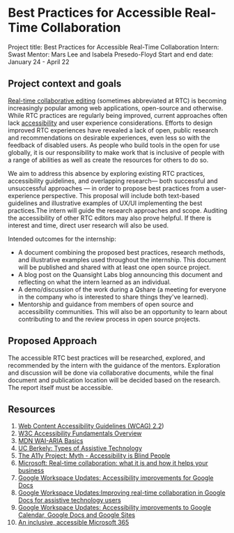 # Best Practices for Accessible Real-Time Collaboration

Project title: Best Practices for Accessible Real-Time Collaboration 
Intern: Swast
Mentor:  Mars Lee and Isabela Presedo-Floyd
Start and end date: January 24 - April 22

## Project context and goals

[Real-time collaborative editing](https://en.wikipedia.org/wiki/Collaborative_real-time_editor) 
(sometimes abbreviated at RTC) is becoming increasingly popular among web applications, 
open-source and otherwise. While RTC practices are regularly being improved, current approaches 
often lack [accessibility](https://en.wikipedia.org/wiki/Accessibility#Web_accessibility) and 
user experience considerations. Efforts to design improved RTC experiences have revealed a lack 
of open, public research and recommendations on desirable experiences, even less so with the 
feedback of disabled users. As people who build tools in the open for use globally, it is our 
responsibility to make work that is inclusive of people with a range of abilities as well as 
create the resources for others to do so.

We aim to address this absence by exploring existing RTC practices, accessibility guidelines, 
and overlapping research— both successful and unsuccessful approaches — in order to propose 
best practices from a user-experience perspective. This proposal will include both text-based 
guidelines and illustrative examples of UX/UI implementing the best practices.The intern will 
guide the research approaches and scope. Auditing the accessibility of other RTC editors may 
also prove helpful. If there is interest and time, direct user research will also be used. 

Intended outcomes for the internship:
- A document combining the proposed best practices, research methods, and illustrative 
examples used throughout the internship. This document will be published and shared with at 
least one open source project.
- A blog post on the Quansight Labs blog announcing this document and reflecting on what the 
intern learned as an individual.
- A demo/discussion of the work during a Qshare (a meeting for everyone in the company who is 
interested to share things they've learned).
- Mentorship and guidance from members of open source and accessibility communities. This will 
also be an opportunity to learn about contributing to and the review process in open source projects.

## Proposed Approach

The accessible RTC best practices will be researched, explored, and recommended by the 
intern with the guidance of the mentors. Exploration and discussion will be done via 
collaborative documents, while the final document and publication location will be decided 
based on the research. The report itself must be accessible.


## Resources
1. [Web Content Accessibility Guidelines (WCAG) 2.2](https://www.w3.org/TR/WCAG22/))
2. [W3C Accessibility Fundamentals Overview](https://www.w3.org/WAI/fundamentals)
3. [MDN WAI-ARIA Basics](https://developer.mozilla.org/en-US/docs/Learn/Accessibility/WAI-ARIA_basics)
4. [UC Berkely: Types of Assistive Technology](https://webaccess.berkeley.edu/resources/assistive-technology)
5. [The A11y Project: Myth - Accessibility is Blind People](https://www.a11yproject.com/posts/2013-01-11-myth-accessibility-is-blind-people/)
6. [Microsoft: Real-time collaboration: what it is and how it helps your business](https://www.microsoft.com/en-us/microsoft-365/business-insights-ideas/resources/real-time-collaboration-what-it-is-and-how-it-helps-your-business)
7. [Google Workspace Updates: Accessibility improvements for Google Docs ](https://workspaceupdates.googleblog.com/2020/03/accessibility-improvements-docs.html)
8. [Google Workspace Updates:Improving real-time collaboration in Google Docs for assistive technology users ](https://workspaceupdates.googleblog.com/2019/08/real-time-collab-accessibility.html)
9. [Google Workspace Updates: Accessibility improvements to Google Calendar, Google Docs and Google Sites ](https://workspaceupdates.googleblog.com/2011/09/accessibility-improvements-to-google.html)
10. [An inclusive, accessible Microsoft 365](https://www.microsoft.com/en-us/accessibility/microsoft-365?activetab=pivot_1%3aprimaryr2)
